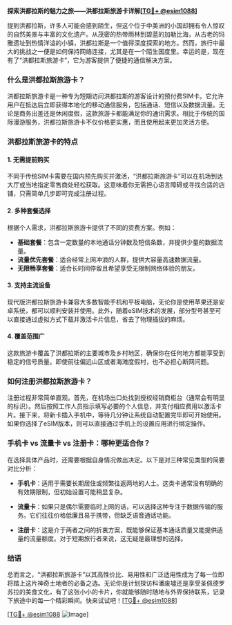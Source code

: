 **探索洪都拉斯的魅力之旅——洪都拉斯旅游卡详解[[TG💪+ @esim1088](https://t.me/s/esim1088)]**

提到洪都拉斯，许多人可能会感到陌生，但这个位于中美洲的小国却拥有令人惊叹的自然美景与丰富的文化遗产。从茂密的热带雨林到碧蓝的加勒比海，从古老的玛雅遗址到热情洋溢的小镇，洪都拉斯是一个值得深度探索的地方。然而，旅行中最大的挑战之一便是如何保持网络连接，尤其是在一个陌生国度里。幸运的是，现在有了“洪都拉斯旅游卡”，它为游客提供了便捷的通信解决方案。

### 什么是洪都拉斯旅游卡？

洪都拉斯旅游卡是一种专为短期访问洪都拉斯的游客设计的预付费SIM卡。它允许用户在抵达后立即获得本地化的移动通信服务，包括通话、短信以及数据流量。无论是商务出差还是休闲度假，这款旅游卡都能满足你的通讯需求。相比于传统的国际漫游服务，洪都拉斯旅游卡不仅价格更实惠，而且使用起来更加灵活方便。

### 洪都拉斯旅游卡的特点

#### 1. **无需提前购买**
   不同于传统SIM卡需要在国内预先购买并激活，“洪都拉斯旅游卡”可以在机场到达大厅或当地指定零售商处轻松获取。这意味着你无需担心语言障碍或寻找合适的店铺，只需简单几步即可完成注册过程。

#### 2. **多种套餐选择**
   根据个人需求，洪都拉斯旅游卡提供了不同的资费方案。例如：
   - **基础套餐**：包含一定数量的本地通话分钟数及短信条数，并提供少量的数据流量。
   - **流量优先套餐**：适合经常上网冲浪的人群，提供大容量高速数据流量。
   - **无限畅享套餐**：适合长时间停留且希望享受无限制网络体验的朋友。

#### 3. **支持主流设备**
   现代版洪都拉斯旅游卡兼容大多数智能手机和平板电脑，无论你是使用苹果还是安卓系统，都可以顺利安装并使用。此外，随着eSIM技术的发展，部分型号甚至可以直接通过虚拟方式下载并激活卡片信息，省去了物理插拔的麻烦。

#### 4. **覆盖范围广**
   这款旅游卡覆盖了洪都拉斯的主要城市及乡村地区，确保你在任何地方都能享受到稳定的信号质量。即使前往偏远山区或者海滩度假村，也不必担心断网问题。

### 如何注册洪都拉斯旅游卡？

注册过程非常简单直观。首先，在机场出口处找到授权经销商柜台（通常会有明显的标识）。然后按照工作人员指示填写必要的个人信息，并支付相应费用以激活卡片。接下来，将新卡插入手机中，等待几分钟让系统自动配置完毕即可开始使用。如果你选择了eSIM版本，则可以直接通过手机上的设置应用进行绑定操作。

### 手机卡 vs 流量卡 vs 注册卡：哪种更适合你？

在选择具体产品时，还需要根据自身情况做出决定。以下是对三种常见类型的简要对比分析：

- **手机卡**：适用于需要长期居住或频繁往返两地的人士。这类卡通常没有明确的有效期限制，但初始设置可能稍显复杂。
  
- **流量卡**：如果只是偶尔需要临时上网的话，可以选择这种专注于数据传输的服务。它们往往价格低廉且易于携带，但缺乏语音通话功能。
  
- **注册卡**：这是介于两者之间的折衷方案，既能够保证基本通话质量又能提供适量的流量额度。对于短期旅行者来说，这无疑是最理想的选择。

### 结语

总而言之，“洪都拉斯旅游卡”以其高性价比、易用性和广泛适用性成为了每一位即将踏上这片神奇土地者的必备之选。无论你是计划探访科潘废墟还是享受圣佩德罗苏拉的美食文化，有了这张小小的卡片，你就能够随时随地与外界保持联系，记录下旅途中的每一个精彩瞬间。快来试试吧！[[TG💪+ @esim1088](https://t.me/s/esim1088)]

[[TG💪+ @esim1088](https://t.me/s/esim1088) ![Image](https://i.postimg.cc/4NQfJmqS/Snipaste-2025-05-13-00-14-12.png)]
